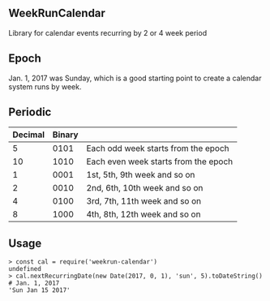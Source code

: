 ## WeekRunCalendar
Library for calendar events recurring by 2 or 4 week period

## Epoch
Jan. 1, 2017 was Sunday, which is a good starting point to create a calendar system runs by week.

## Periodic
| Decimal | Binary | |
| ------- | ------ | ---- |
| 5       | 0101   | Each odd week starts from the epoch |
| 10      | 1010   | Each even week starts from the epoch |
| 1       | 0001   | 1st, 5th, 9th week and so on |
| 2       | 0010   | 2nd, 6th, 10th week and so on |
| 4       | 0100   | 3rd, 7th, 11th week and so on |
| 8       | 1000   | 4th, 8th, 12th week and so on |

## Usage
```
> const cal = require('weekrun-calendar')
undefined
> cal.nextRecurringDate(new Date(2017, 0, 1), 'sun', 5).toDateString() # Jan. 1, 2017
'Sun Jan 15 2017'
```
